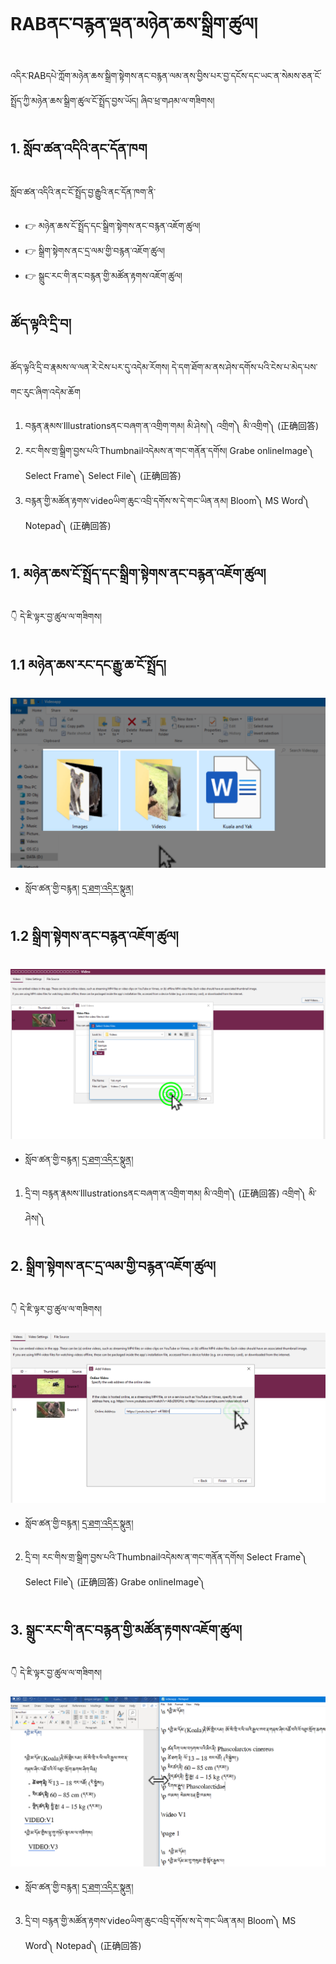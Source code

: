 # RABནང་བརྙན་ལྡན་མཉེན་ཆས་སྒྲིག་ཚུལ།

འདིར་RABདཔེ་ཀློག་མཉེན་ཆས་སྒྲིག་སྟེགས་ནང་བརྙན་ལམ་ནས་བྱིས་པར་བྱ་དངོས་དང་ཡང་ན་སེམས་ཅན་ངོ་སྤྲོད་ཀྱི་མཉེན་ཆས་སྒྲིག་ཚུལ་ངོ་སྤྲོད་བྱས་ཡོད། ཞིབ་ཕྲ་གཤམ་ལ་གཟིགས།

## 1. སློབ་ཚན་འདིའི་ནང་དོན་ཁག

སློབ་ཚན་འདིའི་ནང་ངོ་སྤྲོད་བྱ་རྒྱུའི་ནང་དོན་ཁག་ནི་

- 👉 མཉེན་ཆས་ངོ་སྤྲོད་དང་སྒྲིག་སྟེགས་ནང་བརྙན་འཇོག་ཚུལ།
- 👉 སྒྲིག་སྟེགས་ནང་དྲ་ལམ་གྱི་བརྙན་འཇོག་ཚུལ།
- 👉 སྒྲུང་རང་གི་ནང་བརྙན་གྱི་མཚོན་རྟགས་འཇོག་ཚུལ།

## ཚོད་ལྟའི་དྲི་བ།

ཚོད་ལྟའི་དྲི་བ་རྣམས་ལ་ལན་རེ་ངེས་པར་དུ་འདེམ་རོགས། དེ་དག་ཐོག་མ་ནས་ཤེས་དགོས་པའི་ངེས་པ་མེད་པས་གང་རུང་ཞིག་འདེམ་ཆོག

1. བརྙན་རྣམས་Illustrationsནང་བཞག་ན་འགྲིག་གམ། མི་ཤེས།༽ འགྲིག༽ མི་འགྲིག༽ (正确回答)
2. རང་གིས་གྲ་སྒྲིག་བྱས་པའི་Thumbnailའདེམས་ན་གང་གནོན་དགོས། Grabe onlineImage༽ Select Frame༽ Select File༽ (正确回答)
3. བརྙན་གྱི་མཚོན་རྟགས་videoཡིག་ཆུང་འབྲི་དགོས་ས་དེ་གང་ཡིན་ནམ། Bloom༽ MS Word༽ Notepad༽ (正确回答)

## 1. མཉེན་ཆས་ངོ་སྤྲོད་དང་སྒྲིག་སྟེགས་ནང་བརྙན་འཇོག་ཚུལ།

👇 དེ་ཇི་ལྟར་བྱ་ཚུལ་ལ་གཟིགས།

## 1.1 མཉེན་ཆས་རང་དང་རྒྱུ་ཆ་ངོ་སྤྲོད།

![800](images/000001.png)


- སློབ་ཚན་གྱི་བརྙན། [དྲ་ཐག་འདིར་སྣུན།](https://drive.google.com/file/d/1glTVyPNKMRHHoF1heOTaulY3AsYtTjDo/view?usp=share_link)

## 1.2 སྒྲིག་སྟེགས་ནང་བརྙན་འཇོག་ཚུལ།

![800](images/000002.png)


- སློབ་ཚན་གྱི་བརྙན། [དྲ་ཐག་འདིར་སྣུན།](https://drive.google.com/file/d/110P8W00k-CN9KTRZouok5GyoMfLQmEkV/view?usp=share_link)

1. དྲི་བ། བརྙན་རྣམས་Illustrationsནང་བཞག་ན་འགྲིག་གམ། མི་འགྲིག༽ (正确回答) འགྲིག༽ མི་ཤེས།༽

## 2. སྒྲིག་སྟེགས་ནང་དྲ་ལམ་གྱི་བརྙན་འཇོག་ཚུལ།

👇 དེ་ཇི་ལྟར་བྱ་ཚུལ་ལ་གཟིགས།

![800](images/000003.png)


- སློབ་ཚན་གྱི་བརྙན། [དྲ་ཐག་འདིར་སྣུན།](https://drive.google.com/file/d/1Cj9K46QSM9QnFDFElqt38YEw5zZh8cqs/view?usp=share_link)


2. དྲི་བ། རང་གིས་གྲ་སྒྲིག་བྱས་པའི་Thumbnailའདེམས་ན་གང་གནོན་དགོས། 
Select Frame༽ Select File༽ (正确回答) Grabe onlineImage༽

## 3. སྒྲུང་རང་གི་ནང་བརྙན་གྱི་མཚོན་རྟགས་འཇོག་ཚུལ།
👇 དེ་ཇི་ལྟར་བྱ་ཚུལ་ལ་གཟིགས།

![800](images/000004.png)
 

- སློབ་ཚན་གྱི་བརྙན། [དྲ་ཐག་འདིར་སྣུན།](https://drive.google.com/file/d/1ccPXLSdqNlE8XGVrsgHfevzTnBdT6Hk0/view?usp=share_link)


3. དྲི་བ། བརྙན་གྱི་མཚོན་རྟགས་videoཡིག་ཆུང་འབྲི་དགོས་ས་དེ་གང་ཡིན་ནམ། Bloom༽ MS Word༽ Notepad༽ (正确回答)

